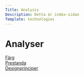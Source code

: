 ```yaml
---
Title: Analysis
Description: Detta är index-sidan
Template: technologies
---
```


Analyser
==========================

 <div class="box">
 <a href="01_colors.md">
Färg</a>
</div>
<div class="box wide">
<a href="analysis/02_load.md">
Prestanda</a>
</div>
<div class="box wide">
<a href="analysis/03_design_principles.md">
Designprinciper</a>
</div>


